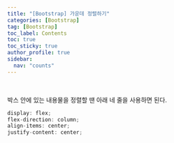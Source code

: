 ```yaml
---
title: "[Bootstrap] 가운데 정렬하기"
categories: [Bootstrap]
tag: [Bootstrap]
toc_label: Contents
toc: true
toc_sticky: true
author_profile: true
sidebar:
  nav: "counts"
---
```


<br>

박스 안에 있는 내용물을 정렬할 땐 아래 네 줄을 사용하면 된다.

```jsx
display: flex;
flex-direction: column;
align-items: center;
justify-content: center;
```

